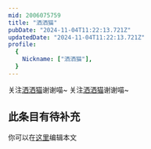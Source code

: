```yaml
---
mid: 2006075759
title: "洒洒猫"
pubDate: "2024-11-04T11:22:13.721Z"
updatedDate: "2024-11-04T11:22:13.721Z"
profile:
  {
    Nickname: ["洒洒猫"],
  }
---
```


关注[洒洒猫](https://space.bilibili.com/2006075759)谢谢喵~ 关注[洒洒猫](https://space.bilibili.com/2006075759)谢谢喵~

## 此条目有待补充
你可以在[这里](https://github.com/Yuhanawa/VTuber.ICU-Content/edit/master/v/洒洒猫/index.md)编辑本文
